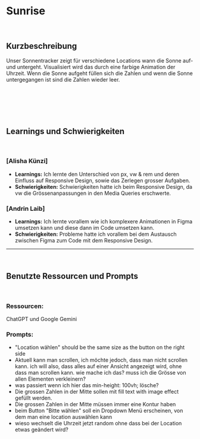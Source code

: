 # Sunrise
 
## Kurzbeschreibung
Unser Sonnentracker zeigt für verschiedene Locations wann die Sonne auf- und untergeht. Visualisiert wird das durch eine farbige Animation der Uhrzeit. Wenn die Sonne aufgeht füllen sich die Zahlen und wenn die Sonne untergegangen ist sind die Zahlen wieder leer. 

 
---
 
## Learnings und Schwierigkeiten
 
### [Alisha Künzi]
* **Learnings:** Ich lernte den Unterschied von px, vw & rem und deren Einfluss auf Responsive Design, sowie das Zerlegen grosser Aufgaben.
* **Schwierigkeiten:** Schwierigkeiten hatte ich beim Responsive Design, da vw die Grössenanpassungen in den Media Queries erschwerte. 
 
 
### [Andrin Laib]
* **Learnings:** Ich lernte vorallem wie ich komplexere Animationen in Figma umsetzen kann und diese dann im Code umsetzen kann.
* **Schwierigkeiten:** Probleme hatte ich vorallem bei dem Austausch zwischen Figma zum Code mit dem Responsive Design.
---
 
## Benutzte Ressourcen und Prompts
 
### Ressourcen: 
ChatGPT und Google Gemini
 
### Prompts:
* "Location wählen" should be the same size as the button on the right side
* Aktuell kann man scrollen, ich möchte jedoch, dass man nicht scrollen kann. ich will also, dass alles auf einer Ansicht angezeigt wird, ohne dass man scrollen kann. wie mache ich das? muss ich die Grösse von allen Elementen verkleinern?
* was passiert wenn ich hier das  min-height: 100vh; lösche?
* Die grossen Zahlen in der Mitte sollen mit fill text with image effect gefüllt werden.
* Die grossen Zahlen in der Mitte müssen immer eine Kontur haben
* beim Button "Bitte wählen" soll ein Dropdown Menü erscheinen, von dem man eine location auswählen kann
* wieso wechselt die Uhrzeit jetzt random ohne dass bei der Location etwas geändert wird?
 
 
 
 
 
 
 
